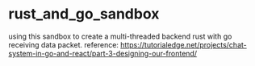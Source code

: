 # rust_and_go_sandbox
using this sandbox  to create a multi-threaded backend rust with go receiving data packet.
reference: https://tutorialedge.net/projects/chat-system-in-go-and-react/part-3-designing-our-frontend/